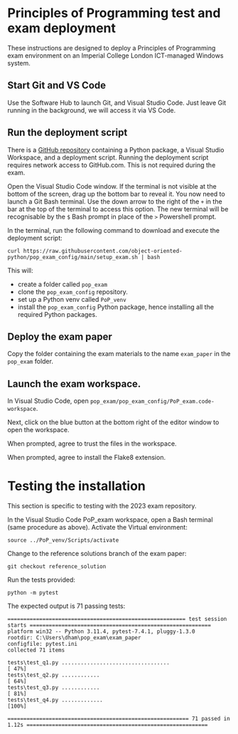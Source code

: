 # Principles of Programming test and exam deployment

These instructions are designed to deploy a Principles of Programming exam
environment on an Imperial College London ICT-managed Windows system.

## Start Git and VS Code

Use the Software Hub to launch Git, and Visual Studio Code. Just leave Git
running in the background, we will access it via VS Code.

## Run the deployment script

There is a [GitHub
repository](https://github.com/object-oriented-python/pop_exam_config)
containing a Python package, a Visual Studio Workspace, and a deployment
script. Running the deployment script requires network access to GitHub.com.
This is not required during the exam.

Open the Visual Studio Code window. If the terminal is not visible at the
bottom of the screen, drag up the bottom bar to reveal it. You now need to
launch a Git Bash terminal. Use the down arrow to the right of the `+` in the
bar at the top of the terminal to access this option. The new terminal will be
recognisable by the `$` Bash prompt in place of the `>` Powershell prompt.

In the terminal, run
the following command to download and execute the deployment script:

```console
curl https://raw.githubusercontent.com/object-oriented-python/pop_exam_config/main/setup_exam.sh | bash
```

This will:

 - create a folder called `pop_exam`
 - clone the `pop_exam_config` repository.
 - set up a Python venv called `PoP_venv`
 - install the `pop_exam_config` Python package, hence installing all the
   required Python packages.

## Deploy the exam paper

Copy the folder containing the exam materials to the name `exam_paper` in the
`pop_exam` folder.

## Launch the exam workspace.

In Visual Studio Code, open `pop_exam/pop_exam_config/PoP_exam.code-workspace`.

Next, click on the blue button at the bottom right of the editor window to open
the workspace.

When prompted, agree to trust the files in the workspace. 

When prompted, agree to install the Flake8 extension.

# Testing the installation

This section is specific to testing with the 2023 exam repository.

In the Visual Studio Code PoP_exam workspace, open a Bash terminal (same
procedure as above). Activate the Virtual environment:

```console
source ../PoP_venv/Scripts/activate
```

Change to the reference solutions branch of the exam paper:

```console
git checkout reference_solution
```

Run the tests provided:
```console
python -m pytest
```

The expected output is 71 passing tests:
```console
======================================================== test session starts =========================================================
platform win32 -- Python 3.11.4, pytest-7.4.1, pluggy-1.3.0
rootdir: C:\Users\dham\pop_exam\exam_paper
configfile: pytest.ini
collected 71 items

tests\test_q1.py ..................................                                                                             [ 47%]
tests\test_q2.py ............                                                                                                   [ 64%]
tests\test_q3.py ............                                                                                                   [ 81%]
tests\test_q4.py .............                                                                                                  [100%]

========================================================= 71 passed in 1.12s ========================================================= 
```